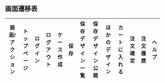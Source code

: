 ## 画面遷移表
|画面/アクション|トップページ|ログイン|ログアウト|ケース作成|保存|保存デザイン一覧|保存デザイン公開|ほかのデザイン|カートに入れる|注文確定|注文履歴|ヘルプ|
|---|---|---|---|---|---|---|---|---|---|---|---|---|
